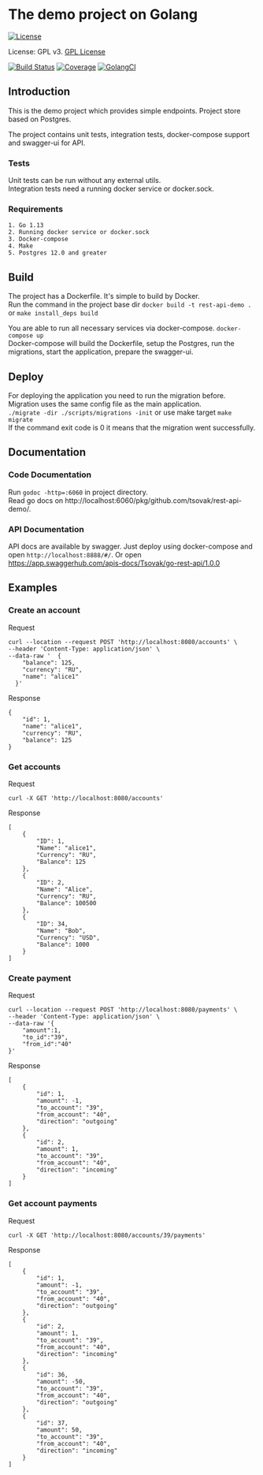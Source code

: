 # The demo project on Golang 

[![License](https://img.shields.io/badge/license-GPLv3-blue.svg)](http://www.gnu.org/licenses/gpl-3.0.html)

License: GPL v3. [GPL License](http://www.gnu.org/licenses)

[![Build Status](https://travis-ci.com/Tsovak/rest-api-demo.svg?branch=master)](https://travis-ci.com/Tsovak/rest-api-demo)
[![Coverage](https://codecov.io/gh/Tsovak/rest-api-demo/branch/master/graph/badge.svg)](https://codecov.io/gh/Tsovak/rest-api-demo)
[![GolangCI](https://golangci.com/r/github.com/Tsovak/rest-api-demo)](https://golangci.com/r/github.com/Tsovak/rest-api-demo)

## Introduction

This is the demo project which provides simple endpoints. Project store based on Postgres. 

The project contains unit tests, integration tests, docker-compose support and swagger-ui for API.

### Tests 

Unit tests can be run without any external utils. <br>
Integration tests need a running docker service or docker.sock.

### Requirements
    1. Go 1.13
    2. Running docker service or docker.sock
    3. Docker-compose 
    4. Make 
    5. Postgres 12.0 and greater 
    
## Build
   
The project has a Dockerfile. It's simple to build by Docker. <br>
Run the command in the project base dir 
`docker build -t rest-api-demo .` or `make install_deps build` 

You are able to run all necessary services via docker-compose. 
`docker-compose up` <br>
Docker-compose will build the Dockerfile, setup the Postgres, run the migrations, start the application, prepare the swagger-ui.

## Deploy 

For deploying the application you need to run the migration before. 
Migration uses the same config file as the main application. <br>
`./migrate -dir ./scripts/migrations -init` or use make target `make migrate` <br>
If the command exit code is 0 it means that the migration went successfully. 

## Documentation

### Code Documentation 

Run  `godoc -http=:6060` in project directory. <br>
Read go docs on http://localhost:6060/pkg/github.com/tsovak/rest-api-demo/.

### API Documentation

API docs are available by swagger. 
Just deploy using docker-compose and open `http://localhost:8888/#/`. Or open https://app.swaggerhub.com/apis-docs/Tsovak/go-rest-api/1.0.0 

## Examples

### Create an account 

Request 
```
curl --location --request POST 'http://localhost:8080/accounts' \
--header 'Content-Type: application/json' \
--data-raw '  {
    "balance": 125,
    "currency": "RU",
    "name": "alice1"
  }'
```
Response
```
{
    "id": 1,
    "name": "alice1",
    "currency": "RU",
    "balance": 125
}
```


### Get accounts  

Request 
```
curl -X GET 'http://localhost:8080/accounts'
```
Response
```
[
    {
        "ID": 1,
        "Name": "alice1",
        "Currency": "RU",
        "Balance": 125
    },
    {
        "ID": 2,
        "Name": "Alice",
        "Currency": "RU",
        "Balance": 100500
    },
    {
        "ID": 34,
        "Name": "Bob",
        "Currency": "USD",
        "Balance": 1000
    }
]
```


### Create payment

Request 
```
curl --location --request POST 'http://localhost:8080/payments' \
--header 'Content-Type: application/json' \
--data-raw '{
	"amount":1,
	"to_id":"39",
	"from_id":"40"
}'
```
Response
```
[
    {
        "id": 1,
        "amount": -1,
        "to_account": "39",
        "from_account": "40",
        "direction": "outgoing"
    },
    {
        "id": 2,
        "amount": 1,
        "to_account": "39",
        "from_account": "40",
        "direction": "incoming"
    }
]
```



### Get account payments

Request 
```
curl -X GET 'http://localhost:8080/accounts/39/payments'
```
Response
```
[
    {
        "id": 1,
        "amount": -1,
        "to_account": "39",
        "from_account": "40",
        "direction": "outgoing"
    },
    {
        "id": 2,
        "amount": 1,
        "to_account": "39",
        "from_account": "40",
        "direction": "incoming"
    },
    {
        "id": 36,
        "amount": -50,
        "to_account": "39",
        "from_account": "40",
        "direction": "outgoing"
    },
    {
        "id": 37,
        "amount": 50,
        "to_account": "39",
        "from_account": "40",
        "direction": "incoming"
    }
]
```


